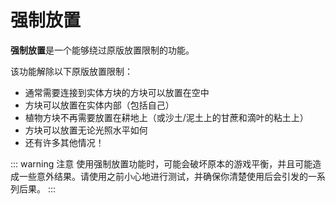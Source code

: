 # 强制放置

**强制放置**是一个能够绕过原版放置限制的功能。

该功能解除以下原版放置限制：
- 通常需要连接到实体方块的方块可以放置在空中
- 方块可以放置在实体内部（包括自己）
- 植物方块不再需要放置在耕地上（或沙土/泥土上的甘蔗和滴叶的粘土上）
- 方块可以放置无论光照水平如何
- 还有许多其他情况！

::: warning 注意
使用强制放置功能时，可能会破坏原本的游戏平衡，并且可能造成一些意外结果。请使用之前小心地进行测试，并确保你清楚使用后会引发的一系列后果。
:::